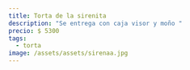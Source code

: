 ```yaml
---
title: Torta de la sirenita
description: "Se entrega con caja visor y moño "
precio: $ 5300
tags:
  - torta
image: /assets/assets/sirenaa.jpg
---
```

